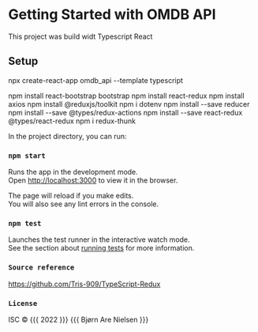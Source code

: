 # Getting Started with OMDB API

This project was build widt Typescript React

## Setup

npx create-react-app omdb_api --template typescript

npm install react-bootstrap bootstrap
npm install react-redux
npm install axios
npm install @reduxjs/toolkit
npm i dotenv
npm install --save reducer
npm install --save @types/redux-actions
npm install --save react-redux @types/react-redux
npm i redux-thunk

In the project directory, you can run:

### `npm start`

Runs the app in the development mode.\
Open [http://localhost:3000](http://localhost:3000) to view it in the browser.

The page will reload if you make edits.\
You will also see any lint errors in the console.

### `npm test`

Launches the test runner in the interactive watch mode.\
See the section about [running tests](https://facebook.github.io/create-react-app/docs/running-tests) for more information.

### `Source reference`

https://github.com/Tris-909/TypeScript-Redux

### `License`

ISC © {{{ 2022 }}} {{{ Bjørn Are Nielsen }}}
